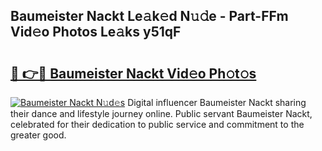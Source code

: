 ## Baumeister Nackt Le𝚊k𝚎d N𝚞𝚍e - Part-FFm Vid𝚎o Photos Le𝚊ks y51qF

# <h2><a href="http://fb0sz3.evod.top/?m=Baumeister+Nackt">🔗 👉🔴 Baumeister Nackt Vid𝚎o Ph𝚘t𝚘s</a></h2>

[![Baumeister Nackt N𝚞d𝚎s](https://i.imgur.com/8V9OHl7.gif)](http://fb0sz3.evod.top/?m=Baumeister+Nackt)
Digital influencer Baumeister Nackt sharing their dance and lifestyle journey online. Public servant Baumeister Nackt, celebrated for their dedication to public service and commitment to the greater good. 
